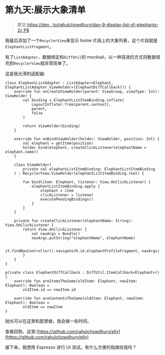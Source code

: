 # 第九天:展示大象清单

> 原文:[https://dev . to/rahulchowdhury/day-9-display-list-of-elephants-2c P8](https://dev.to/rahulchowdhury/day-9-display-list-of-elephants-2cp8)

我最后添加了一个`RecyclerView`来显示 home 片段上的大象列表，这个片段就是`ElephantListFragment`。

有了`ListAdapter`、数据绑定和`DiffUtil`的 mocktail，以一种高效的方式将数据填充到`RecyclerView`就非常简单了。

这是我光滑的适配器:

```
class ElephantListAdapter : ListAdapter<Elephant, ElephantListAdapter.ViewHolder>(ElephantDiffCallback()) {
    override fun onCreateViewHolder(parent: ViewGroup, viewType: Int): ViewHolder {
        val binding = ElephantListItemBinding.inflate(
            LayoutInflater.from(parent.context),
            parent,
            false
        )

        return ViewHolder(binding)
    }

    override fun onBindViewHolder(holder: ViewHolder, position: Int) {
        val elephant = getItem(position)
        holder.bind(elephant, createClickListener(elephantName = elephant.name))
    }

    class ViewHolder(
        private val elephantListItemBinding: ElephantListItemBinding
    ) : RecyclerView.ViewHolder(elephantListItemBinding.root) {

        fun bind(item: Elephant, listener: View.OnClickListener) {
            elephantListItemBinding.apply {
                elephant = item
                clickListener = listener
                executePendingBindings()
            }
        }
    }

    private fun createClickListener(elephantName: String): View.OnClickListener {
        return View.OnClickListener {
            val navArgs = Bundle()
            navArgs.putString("elephantName", elephantName)

            it.findNavController().navigate(R.id.elephantProfileFragment, navArgs)
        }
    }
}

private class ElephantDiffCallback : DiffUtil.ItemCallback<Elephant>() {
    override fun areItemsTheSame(oldItem: Elephant, newItem: Elephant): Boolean =
        oldItem.id == newItem.id

    override fun areContentsTheSame(oldItem: Elephant, newItem: Elephant): Boolean =
        oldItem == newItem
} 
```

抛光可以在这里和那里做，我会做一些时间。

查看回购，这里:[https://github.com/rahulchowdhury/elly](https://github.com/rahulchowdhury/elly)

接下来，我想用 Espresso 进行 UI 测试。有什么方便的指南给我吗？